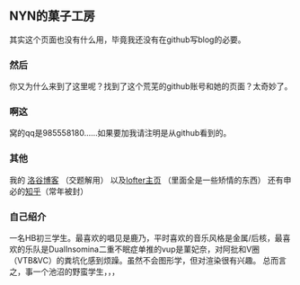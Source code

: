 ## NYN的菓子工房

其实这个页面也没有什么用，毕竟我还没有在github写blog的必要。

### 然后

你又为什么来到了这里呢？找到了这个荒芜的github账号和她的页面？太奇妙了。

### 啊这

窝的qq是985558180......如果要加我请注明是从github看到的。

### 其他

我的 [洛谷博客](https://mostima.blog.luogu.org/) （交题解用）
以及[lofter主页](https://endlia.lofter.com/) （里面全是一些矫情的东西）
还有申必的[知乎](https://zhihu.com/people/shui-yue-zi-w)（常年被封）

### 自己绍介

一名HB初三学生。最喜欢的唱见是鹿乃，平时喜欢的音乐风格是金属/后核，最喜欢的乐队是DualInsomina二重不眠症单推的vup是菫妃奈，对阿批和V圈（VTB&VC）的粪坑化感到烦躁。虽然不会图形学，但对渲染很有兴趣。
总而言之，事一个池沼的野蛮学生，，，
